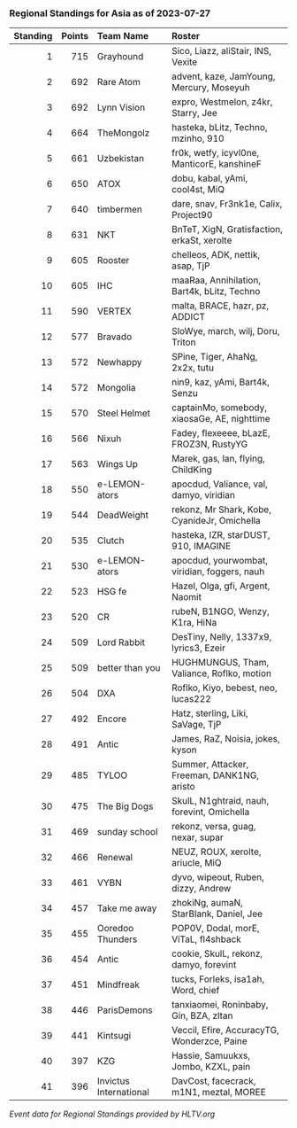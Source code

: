 ### Regional Standings for Asia as of 2023-07-27

| Standing | Points | Team Name              | Roster                                       |
| -: | -: | :- | :- |
|        1 |    715 | Grayhound              | Sico, Liazz, aliStair, INS, Vexite           |
|        2 |    692 | Rare Atom              | advent, kaze, JamYoung, Mercury, Moseyuh     |
|        3 |    692 | Lynn Vision            | expro, Westmelon, z4kr, Starry, Jee          |
|        4 |    664 | TheMongolz             | hasteka, bLitz, Techno, mzinho, 910          |
|        5 |    661 | Uzbekistan             | fr0k, wetfy, icyvl0ne, ManticorE, kanshineF  |
|        6 |    650 | ATOX                   | dobu, kabal, yAmi, cool4st, MiQ              |
|        7 |    640 | timbermen              | dare, snav, Fr3nk1e, Calix, Project90        |
|        8 |    631 | NKT                    | BnTeT, XigN, Gratisfaction, erkaSt, xerolte  |
|        9 |    605 | Rooster                | chelleos, ADK, nettik, asap, TjP             |
|       10 |    605 | IHC                    | maaRaa, Annihilation, Bart4k, bLitz, Techno  |
|       11 |    590 | VERTEX                 | malta, BRACE, hazr, pz, ADDICT               |
|       12 |    577 | Bravado                | SloWye, march, wilj, Doru, Triton            |
|       13 |    572 | Newhappy               | SPine, Tiger, AhaNg, 2x2x, tutu              |
|       14 |    572 | Mongolia               | nin9, kaz, yAmi, Bart4k, Senzu               |
|       15 |    570 | Steel Helmet           | captainMo, somebody, xiaosaGe, AE, nighttime |
|       16 |    566 | Nixuh                  | Fadey, flexeeee, bLazE, FROZ3N, RustyYG      |
|       17 |    563 | Wings Up               | Marek, gas, lan, flying, ChildKing           |
|       18 |    550 | e-LEMON-ators          | apocdud, Valiance, val, damyo, viridian      |
|       19 |    544 | DeadWeight             | rekonz, Mr Shark, Kobe, CyanideJr, Omichella |
|       20 |    535 | Clutch                 | hasteka, IZR, starDUST, 910, IMAGINE         |
|       21 |    530 | e-LEMON-ators          | apocdud, yourwombat, viridian, foggers, nauh |
|       22 |    523 | HSG fe                 | Hazel, Olga, gfi, Argent, Naomit             |
|       23 |    520 | CR                     | rubeN, B1NGO, Wenzy, K1ra, HiNa              |
|       24 |    509 | Lord Rabbit            | DesTiny, Nelly, 1337x9, lyrics3, Ezeir       |
|       25 |    509 | better than you        | HUGHMUNGUS, Tham, Valiance, Roflko, motion   |
|       26 |    504 | DXA                    | Roflko, Kiyo, bebest, neo, lucas222          |
|       27 |    492 | Encore                 | Hatz, sterling, Liki, SaVage, TjP            |
|       28 |    491 | Antic                  | James, RaZ, Noisia, jokes, kyson             |
|       29 |    485 | TYLOO                  | Summer, Attacker, Freeman, DANK1NG, aristo   |
|       30 |    475 | The Big Dogs           | SkulL, N1ghtraid, nauh, forevint, Omichella  |
|       31 |    469 | sunday school          | rekonz, versa, guag, nexar, supar            |
|       32 |    466 | Renewal                | NEUZ, ROUX, xerolte, ariucle, MiQ            |
|       33 |    461 | VYBN                   | dyvo, wipeout, Ruben, dizzy, Andrew          |
|       34 |    457 | Take me away           | zhokiNg, aumaN, StarBlank, Daniel, Jee       |
|       35 |    455 | Ooredoo Thunders       | POP0V, Dodal, morE, ViTaL, fl4shback         |
|       36 |    454 | Antic                  | cookie, SkulL, rekonz, damyo, forevint       |
|       37 |    451 | Mindfreak              | tucks, Forleks, isa1ah, Word, chief          |
|       38 |    446 | ParisDemons            | tanxiaomei, Roninbaby, Gin, BZA, zltan       |
|       39 |    441 | Kintsugi               | Veccil, Efire, AccuracyTG, Wonderzce, Paine  |
|       40 |    397 | KZG                    | Hassie, Samuukxs, Jombo, KZXL, pain          |
|       41 |    396 | Invictus International | DavCost, facecrack, m1N1, meztal, MOREE      |

_Event data for Regional Standings provided by HLTV.org_